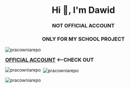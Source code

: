 <h1 align="center">Hi 👋, I'm Dawid</h1>
<h3 align="center">NOT OFFICIAL ACCOUNT</h3>
<h3 align="center">ONLY FOR MY SCHOOL PROJECT</h3>


<p align="left"> <img src="https://komarev.com/ghpvc/?username=pracowniarepo&label=Profile%20views&color=0e75b6&style=flat" alt="pracowniarepo" /> </p>

<h3  style=" display: inline;"><a href="https://github.com/DarkSpine433" target="blank">OFFICIAL ACCOUNT</a> <span color="red"><--CHECK OUT</span></h3>

<p><img align="left" src="https://github-readme-stats.vercel.app/api/top-langs?username=pracowniarepo&show_icons=true&locale=en&layout=compact" alt="pracowniarepo" /></p>

<p>&nbsp;<img align="center" src="https://github-readme-stats.vercel.app/api?username=pracowniarepo&show_icons=true&locale=en" alt="pracowniarepo" /></p>

<p><img align="center" src="https://github-readme-streak-stats.herokuapp.com/?user=pracowniarepo&" alt="pracowniarepo" /></p>

